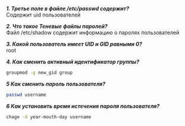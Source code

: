 ***1. Третье поле в файле /etc/passwd содержит?***  
Содержит uid пользователей  

***2. Что такое Теневые файлы паролей?***  
Файл /etc/shadow содержит информацию о паролях пользователей

***3. Какой пользователь имеет UID и GID равными 0?***  
root

***4. Как сменить активный идентификатор группы?***  
```bash
groupmod -g new_gid group
```

***5 Как сменить пароль пользователя?***  
```bash
passwd username
```

***6 Как установить время истечения пароля пользователя?***  
```bash
chage -d year-mouth-day username
```
